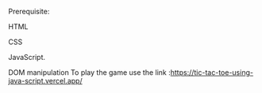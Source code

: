 Prerequisite: 

HTML

CSS 

JavaScript.

DOM manipulation
To play the game use the link :https://tic-tac-toe-using-java-script.vercel.app/

